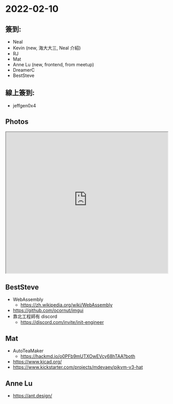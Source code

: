 # 2022-02-10

## 簽到:

- Neal
- Kevin (new, 海大大三, Neal 介紹)
- RJ
- Mat
- Anne Lu (new, frontend, from meetup)
- DreamerC
- BestSteve

## 線上簽到:

- jeffgen0x4

## Photos

<iframe src="https://photos.hackingthursday.org/2022-02-10" width="100%" height="440px"></iframe>

## BestSteve

- WebAssembly
    - https://zh.wikipedia.org/wiki/WebAssembly
- https://github.com/ocornut/imgui
- 靠北工程師有 discord
    - https://discord.com/invite/init-engineer


## Mat

- AutoTeaMaker
    - https://hackmd.io/o0PFb9mUTXOwEVcy68hTAA?both
- https://www.kicad.org/
- https://www.kickstarter.com/projects/mdevaev/pikvm-v3-hat

## Anne Lu

- https://ant.design/

